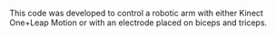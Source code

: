 This code was developed to control a robotic arm with either Kinect One+Leap Motion or with an electrode placed on biceps and triceps.
